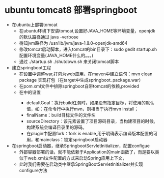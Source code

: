 # ubuntu tomcat8 部署springboot
- 在ubuntu上部署tomcat
  - 在ubuntu环境下安装tomcat,设置好JAVA_HOME等环境变量，openjdk的默认路径通过 java -verbose
  - 得知jvm路径为 /usr/lib/jvm/java-1.8.0-openjdk-amd64 
  - 修改tomcat启动脚本，进入tomcat的bin目录下：sudo gedit startup.sh 配置环境变量(JAVA_HOME什么的。。。)
  - 通过 ./startup.sh ./shutdown.sh 来关闭tomcat脚本
- 建立springboot工程
  - 在设置中调整<package>war</package>,打包为web应用，在maven中建立语句：mvn clean package 实现打包（在target中生成springboot_package.war）
  - 在pom.xml文件中排除springboot自带tomcat的依赖,<scope>provided</scope>
  - 在<build>中的设置
    - defaultGoal：执行build任务时，如果没有指定目标，将使用的默认值，如：在命令行中执行mvn，则相当于执行mvn install；
    - finalName：build目标文件的文件名
    - sourceDirectory：该元素设置了项目源码目录，当构建项目的时候，构建系统会编译目录里的源码。
    - 在plugin中配置fork：fork is enable,用于明确表示编译版本配置的可用，和mainclass：锁定springboot启动器
- 在springboot启动器，继承SpringbootServletInitializer，配置configue
  - 外部容器部署的话，就不能依赖于Application的main函数了，而是要以类似于web.xml文件配置的方式来启动Spring应用上下文，
  - 此时我们需要在启动类中继承SpringBootServletInitializer并实现configure方法
